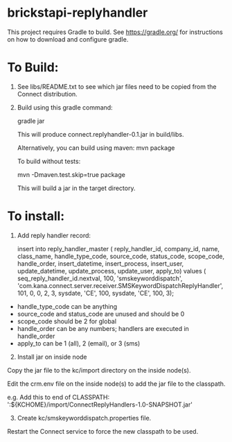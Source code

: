 # brickstapi-replyhandler

This project requires Gradle to build.  See https://gradle.org/ for instructions on how to download and configure gradle.


To Build:
=========

1. See libs/README.txt to see which jar files need to be copied from the Connect distribution.

2. Build using this gradle command:

	gradle jar

   This will produce connect.replyhandler-0.1.jar in build/libs.

   Alternatively, you can build using maven:
        mvn package

	To build without tests:

	mvn -Dmaven.test.skip=true package

	This will build a jar in the target directory.


To install:
===========
      
1. Add reply handler record:

    insert into reply_handler_master
    (
    reply_handler_id, company_id, name, 
    class_name, 
    handle_type_code, source_code, status_code, 
    scope_code, handle_order, 
    insert_datetime, insert_process, insert_user, 
    update_datetime, update_process, update_user, 
    apply_to)
    values
    (    
    seq_reply_handler_id.nextval, 100, 'smskeyworddispatch',
    'com.kana.connect.server.receiver.SMSKeywordDispatchReplyHandler',
    101, 0, 0,
    2, 3, 
    sysdate, 'CE', 100, 
    sysdate, 'CE', 100,
    3);

* handle_type_code can be anything
* source_code and status_code are unused and should be 0
* scope_code should be 2 for global
* handle_order can be any numbers; handlers are executed in handle_order
* apply_to can be 1 (all), 2 (email), or 3 (sms)


2. Install jar on inside node

Copy the jar file to the kc/import directory on the inside node(s).

Edit the crm.env file on the inside node(s) to add the jar file to the classpath.

e.g. Add this to end of CLASSPATH: ':${KCHOME}/import/ConnectReplyHandlers-1.0-SNAPSHOT.jar'

3. Create kc/smskeyworddispatch.properties file.

Restart the Connect service to force the new classpath to be used.
   

